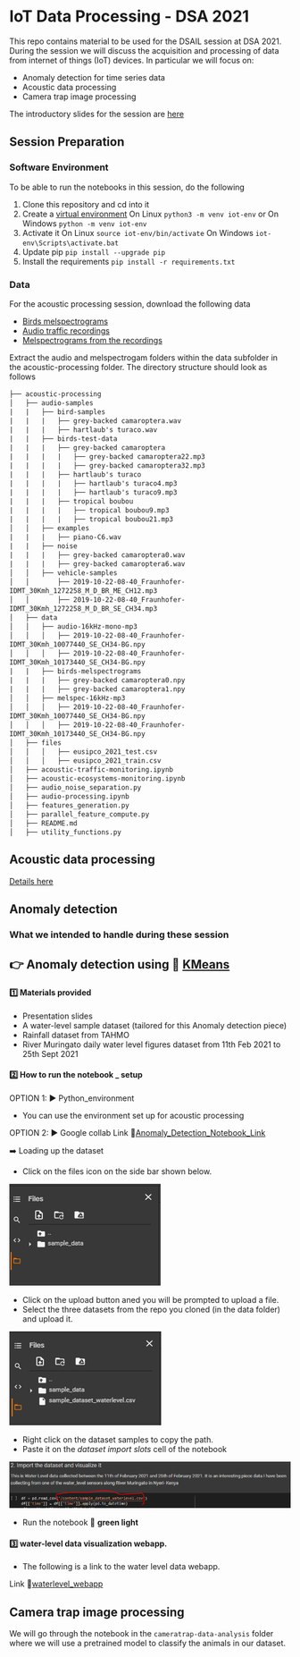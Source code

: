 # IoT Data Processing - DSA 2021

This repo contains material to be used for the DSAIL session at DSA 2021. During the session we will discuss the acquisition and processing of data from internet of things (IoT) devices. In particular we will focus on:
* Anomaly detection for time series data
* Acoustic data processing
* Camera trap image processing

The introductory slides for the session are [here](https://docs.google.com/presentation/d/1YEe4n4gkYo-EjgHpaq--zeufmJvlE1FsUclJfDsqnqU/edit?usp=sharing)

## Session Preparation

### Software Environment
 To be able to run the notebooks in this session, do the following

1. Clone this repository and cd into it
1. Create a [virtual environment](https://docs.python.org/3/tutorial/venv.html)
On Linux `python3 -m venv iot-env` or On Windows `python -m venv iot-env`
1. Activate it
On Linux
`source iot-env/bin/activate`
On Windows
`iot-env\Scripts\activate.bat`
1. Update pip `pip install --upgrade pip`
1. Install the requirements
`pip install -r requirements.txt`


### Data
For the acoustic processing session, download the following data
* [Birds melspectrograms](https://drive.google.com/file/d/1bVf7IreZDy0gPxYah8_4j0KIfEhe_5M3/view?usp=sharing)
* [Audio traffic recordings](https://drive.google.com/file/d/1-wvwEL766FvvpgJYi_adrxAyu2rHW77A/view?usp=sharing)
* [Melspectrograms from the recordings](https://drive.google.com/file/d/1bVf7IreZDy0gPxYah8_4j0KIfEhe_5M3/view?usp=sharing)

Extract the audio and melspectrogam folders within the data subfolder in the acoustic-processing folder. The directory structure should look as follows
```
├── acoustic-processing
│   ├── audio-samples
|   |   ├── bird-samples
|   |   |   ├── grey-backed camaroptera.wav
|   |   |   ├── hartlaub's turaco.wav
|   |   ├── birds-test-data
|   |   |   ├── grey-backed camaroptera
|   |   |   |   ├── grey-backed camaroptera22.mp3
|   |   |   |   ├── grey-backed camaroptera32.mp3
|   |   |   ├── hartlaub's turaco
|   |   |   |   ├── hartlaub's turaco4.mp3
|   |   |   |   ├── hartlaub's turaco9.mp3
|   |   |   ├── tropical boubou
|   |   |   |   ├── tropical boubou9.mp3
|   |   |   |   ├── tropical boubou21.mp3
│   │   ├── examples
|   |   |   ├── piano-C6.wav
|   |   ├── noise
|   |   |   ├── grey-backed camaroptera0.wav
|   |   |   ├── grey-backed camaroptera6.wav
│   │   ├── vehicle-samples
│   │       ├── 2019-10-22-08-40_Fraunhofer-IDMT_30Kmh_1272258_M_D_BR_ME_CH12.mp3
│   │       ├── 2019-10-22-08-40_Fraunhofer-IDMT_30Kmh_1272258_M_D_BR_SE_CH34.mp3
│   ├── data
│   │   ├── audio-16kHz-mono-mp3
│   │   │   ├── 2019-10-22-08-40_Fraunhofer-IDMT_30Kmh_10077440_SE_CH34-BG.npy
│   │   │   ├── 2019-10-22-08-40_Fraunhofer-IDMT_30Kmh_10173440_SE_CH34-BG.npy
|   |   ├── birds-melspectrograms
|   |   |   ├── grey-backed camaroptera0.npy
|   |   |   ├── grey-backed camaroptera1.npy
│   │   ├── melspec-16kHz-mp3
│   │   │   ├── 2019-10-22-08-40_Fraunhofer-IDMT_30Kmh_10077440_SE_CH34-BG.npy
│   │   │   ├── 2019-10-22-08-40_Fraunhofer-IDMT_30Kmh_10173440_SE_CH34-BG.npy
│   ├── files
│   │   │   ├── eusipco_2021_test.csv
│   │   │   ├── eusipco_2021_train.csv
│   ├── acoustic-traffic-monitoring.ipynb
│   ├── acoustic-ecosystems-monitoring.ipynb
│   ├── audio_noise_separation.py
│   ├── audio-processing.ipynb
│   ├── features_generation.py
│   ├── parallel_feature_compute.py
│   ├── README.md
│   ├── utility_functions.py
```
## Acoustic data processing
[Details here](acoustic-processing/)

## Anomaly detection

### What we intended to handle during these session

## :point_right: Anomaly detection using :link: [KMeans](https://scikit-learn.org/stable/modules/generated/sklearn.cluster.KMeans.html)

#### :one: Materials provided
- Presentation slides
- A water-level sample dataset (tailored for this Anomaly detection piece)
- Rainfall dataset from TAHMO
- River Muringato daily water level figures dataset from 11th Feb 2021 to 25th Sept 2021

#### :two: How to run the notebook _ setup

OPTION 1: :arrow_forward: Python_environment
- You can use the environment set up for acoustic processing

OPTION 2: :arrow_forward: Google collab
Link :link:[Anomaly_Detection_Notebook_Link](https://colab.research.google.com/drive/1bwZrGOH0iHLxnymcJF7hNrlXdFgVsi1Q?usp=sharing)

:arrow_right: Loading up the dataset

- Click on the files icon on the side bar shown below.

![cover page image](/anomaly-detection/assets/img/file1.PNG)

- Click on the upload button aned you will be prompted to upload a file.
- Select the three datasets from the repo you cloned (in the data folder) and upload it.

![cover page image](/anomaly-detection/assets/img/file2.PNG)

- Right click on the dataset samples to copy the path.
- Paste it on the *dataset import slots* cell of the notebook

![cover page image](/anomaly-detection/assets/img/file3.PNG)

- Run the notebook :battery: **green light**

#### :three: water-level data visualization webapp.
- The following is a link to the water level data webapp.

Link :link:[waterlevel_webapp](https://water-monitoring-258811.wl.r.appspot.com)

## Camera trap image processing
We will go through the notebook in the `cameratrap-data-analysis` folder where we will use a pretrained model to classify the animals in our dataset.
